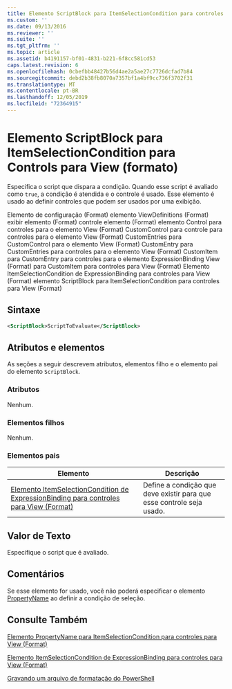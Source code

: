 ```yaml
---
title: Elemento ScriptBlock para ItemSelectionCondition para controles para View (Format) | Microsoft Docs
ms.custom: ''
ms.date: 09/13/2016
ms.reviewer: ''
ms.suite: ''
ms.tgt_pltfrm: ''
ms.topic: article
ms.assetid: b4191157-bf01-4831-b221-6f8cc581cd53
caps.latest.revision: 6
ms.openlocfilehash: 0cbefbb48427b56d4ae2a5ae27c7726dcfad7b84
ms.sourcegitcommit: debd2b38fb8070a7357bf1a4bf9cc736f3702f31
ms.translationtype: MT
ms.contentlocale: pt-BR
ms.lasthandoff: 12/05/2019
ms.locfileid: "72364915"
---
```

# <a name="scriptblock-element-for-itemselectioncondition-for-controls-for-view-format"></a>Elemento ScriptBlock para ItemSelectionCondition para Controls para View (formato)

Especifica o script que dispara a condição. Quando esse script é avaliado como `true`, a condição é atendida e o controle é usado. Esse elemento é usado ao definir controles que podem ser usados por uma exibição.

Elemento de configuração (Format) elemento ViewDefinitions (Format) exibir elemento (Format) controle elemento (Format) elemento Control para controles para o elemento View (Format) CustomControl para controle para controles para o elemento View (Format) CustomEntries para CustomControl para o elemento View (Format) CustomEntry para CustomEntries para controles para o elemento View (Format) CustomItem para CustomEntry para controles para o elemento ExpressionBinding View (Format) para CustomItem para controles para View (Format) Elemento ItemSelectionCondition de ExpressionBinding para controles para View (Format) elemento ScriptBlock para ItemSelectionCondition para controles para View (Format)

## <a name="syntax"></a>Sintaxe

```xml
<ScriptBlock>ScriptToEvaluate</ScriptBlock>
```

## <a name="attributes-and-elements"></a>Atributos e elementos

As seções a seguir descrevem atributos, elementos filho e o elemento pai do elemento `ScriptBlock`.

### <a name="attributes"></a>Atributos

Nenhum.

### <a name="child-elements"></a>Elementos filhos

Nenhum.

### <a name="parent-elements"></a>Elementos pais

|Elemento|Descrição|
|-------------|-----------------|
|[Elemento ItemSelectionCondition de ExpressionBinding para controles para View (Format)](./itemselectioncondition-element-for-expressionbinding-for-controls-for-view-format.md)|Define a condição que deve existir para que esse controle seja usado.|

## <a name="text-value"></a>Valor de Texto

Especifique o script que é avaliado.

## <a name="remarks"></a>Comentários

Se esse elemento for usado, você não poderá especificar o elemento [PropertyName](./propertyname-element-for-itemselectioncondition-for-controls-for-view-format.md) ao definir a condição de seleção.

## <a name="see-also"></a>Consulte Também

[Elemento PropertyName para ItemSelectionCondition para controles para View (Format)](./propertyname-element-for-itemselectioncondition-for-controls-for-view-format.md)

[Elemento ItemSelectionCondition de ExpressionBinding para controles para View (Format)](./itemselectioncondition-element-for-expressionbinding-for-controls-for-view-format.md)

[Gravando um arquivo de formatação do PowerShell](./writing-a-powershell-formatting-file.md)
